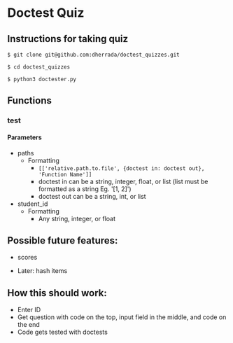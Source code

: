 # Doctest Quiz

## Instructions for taking quiz
`$ git clone git@github.com:dherrada/doctest_quizzes.git`

`$ cd doctest_quizzes`

`$ python3 doctester.py`

## Functions
### test
#### Parameters
* paths
  * Formatting
    * `[['relative.path.to.file', {doctest in: doctest out}, 'Function Name']]`
    * doctest in can be a string, integer, float, or list (list must be formatted as a string Eg. '[1, 2]')
    * doctest out can be a string, int, or list
* student_id
  * Formatting
    * Any string, integer, or float

## Possible future features:
* scores

* Later: hash items


## How this should work:
* Enter ID
* Get question with code on the top, input field in the middle, and code on the end
* Code gets tested with doctests
